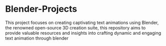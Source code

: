# Blender-Projects
This project focuses on creating captivating text animations using Blender, the renowned open-source 3D creation suite, this repository aims to provide valuable resources and insights into crafting dynamic and engaging text animation through blender
